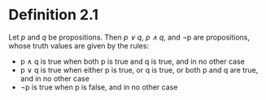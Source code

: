 # Definition 2.1
Let *p* and *q* be propositions. Then *p $\vee$ q*, *p $\wedge$ q*, and $\neg$p are propositions, whose truth values are given by the rules:
- p $\wedge$ q is true when both p is true and q is true, and in no other case
- p $\vee$ q is true when either p is true, or q is true, or both p and q are true, and in no other case
- $\neg$p is true when p is false, and in no other case